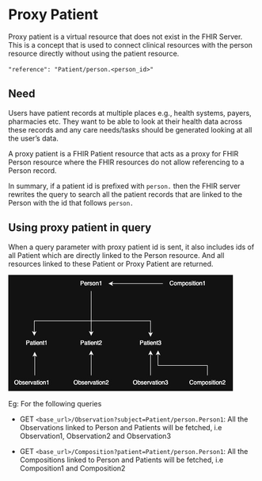 # Proxy Patient

Proxy patient is a virtual resource that does not exist in the FHIR Server. This is a concept that is used to connect clinical resources with the person resource directly without using the patient resource.

`"reference": "Patient/person.<person_id>"`

## Need

Users have patient records at multiple places e.g., health systems, payers, pharmacies etc.  They want to be able to look at their health data across these records and any care needs/tasks should be generated looking at all the user’s data.

A proxy patient is a FHIR Patient resource that acts as a proxy for FHIR Person resource where the FHIR resources do not allow referencing to a Person record.

In summary, if a patient id is prefixed with `person.` then the FHIR server rewrites the query to search all the patient records that are linked to the Person with the id that follows `person.`

## Using proxy patient in query

When a query parameter with proxy patient id is sent, it also includes ids of all Patient which are directly linked to the Person resource. And all resources linked to these Patient or Proxy Patient are returned.

![Proxy Patient Linking Example](src/images/proxyPatient.jpg)

Eg: For the following queries
- GET `<base_url>/Observation?subject=Patient/person.Person1`: All the Observations linked to Person and Patients will be fetched, i.e Observation1, Observation2 and Observation3

- GET `<base_url>/Composition?patient=Patient/person.Person1`: All the Compositions linked to Person and Patients will be fetched, i.e Composition1 and Composition2
